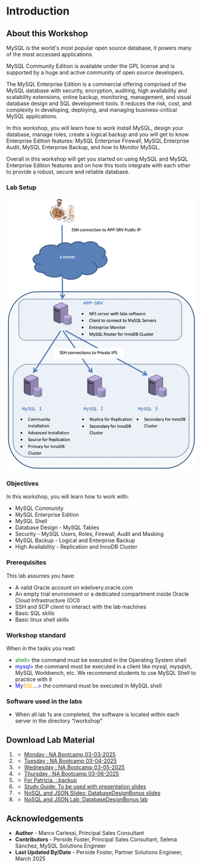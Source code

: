 # Introduction

## About this Workshop

MySQL is the world's most popular open source database, it powers many of the most accessed applications.

MySQL Community Edition is available under the GPL license and is supported by a huge and active community of open source developers.

The MySQL Enterprise Edition is a commercial offering comprised of the MySQL database with security, encryption, auditing, high availability and scalability extensions, online backup, monitoring, management, and visual database design and SQL development tools. It reduces the risk, cost, and complexity in developing, deploying, and managing business-critical MySQL applications.

In this workshop, you will learn how to work install MySQL, design your database, manage roles, create a logical backup and you will get to know Enterprise Edition features: MySQL Enterprise Firewall, MySQL Enterprise Audit, MySQL Enterprise Backup,  and how to Monitor MySQL.

Overall in this workshop will get you started on using MySQL and MySQL Enterprise Edition features and on how this tools integrate with each other to provide a robust, secure and reliable database.

### Lab Setup

![MYSQLEE](images/lab-setup-mysqlee.png "lab setup")

### Objectives

In this workshop, you will learn how to work with:
* MySQL Community
* MySQL Enterprise Edition
* MySQL Shell
* Database Design - MySQL Tables
* Security - MySQL Users, Roles, Firewall, Audit and Masking
* MySQL Backup - Logical and Enterprise Backup
* High Availability - Replication and InnoDB Cluster


### Prerequisites 

This lab assumes you have:
* A valid Oracle account on edelivery.oracle.com
* An empty trial environment or a dedicated compartment inside Oracle Cloud Infrastructure (OCI)
* SSH and SCP client to interact with the lab machines
* Basic SQL skills
* Basic linux shell skills

### Workshop standard
When in the tasks you read: 
* <span style="color:green">shell></span> the command must be executed in the Operating System shell
* <span style="color:blue">mysql></span> the command must be executed in a client like mysql, mysqlsh, MySQL Workbench, etc. We recommend students to use MySQL Shell to practice with it
* <span style="color:blue">My</span><span style="color: orange">SQL</span><span style="color:green">...</span><span style="color:blue">></span> the command must be executed in MySQL shell

### Software used in the labs
* When all lab 1s are completed, the software is located within each server in the directory “/workshop”

## Download Lab Material
1. * [Monday     : NA Bootcamp 03-03-2025](files/monday.zip)
2. * [Tuesday    : NA Bootcamp 03-04-2025](files/tuesday.zip)
3. * [Wednesday  : NA Bootcamp 03-05-2025](files/wednesday.zip)
4. * [Thursday   : NA Bootcamp 03-06-2025](files/thursday.zip)
5. * [For Patricia.  : backup](files/backup.pdf)
6. * [Study Guide: To be used with presentation slides](files/mysql_bootcamp_study_guide_32025.pdf)
7. * [NoSQL and JSON Slides: DatabaseDesignBonus slides](files/MySQLDatabaseDesignBonusSlides.pdf)
8. * [NoSQL and JSON Lab: DatabaseDesignBonus lab](files/MySQLDatabaseDesignBonusLab.pdf)

## Acknowledgements

- **Author** - Marco Carlessi, Principal Sales Consultant
- **Contributors** -  Perside Foster, Principal Sales Consultant, Selena Sánchez, MySQL Solutions Engineer
- **Last Updated By/Date** - Perside Foster, Partner Solutions Engineer, March 2025